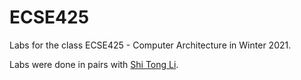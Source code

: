 # ECSE425
Labs for the class ECSE425 - Computer Architecture in Winter 2021.

Labs were done in pairs with [Shi Tong Li](https://github.com/link825).

